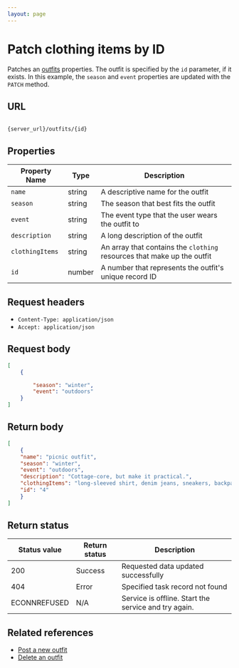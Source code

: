 ```yaml
---
layout: page
---
```


# Patch clothing items by ID

Patches an [outfits](outfits.md) properties. The outfit is specified by the `id` parameter, if it exists. In this example, the `season` and `event` properties are updated with the `PATCH` method.

## URL

```shell

{server_url}/outfits/{id}
```

## Properties

|Property Name |Type |Description |
|---------------|-----|------------|
| `name`      |string |A descriptive name for the outfit|
|`season`    |string |The season that best fits the outfit|
|`event`     |string |The event type that the user wears the outfit to|
|`description` |string |A long description of the outfit|
|`clothingItems`|string | An array that contains the `clothing` resources that make up the outfit|
|`id` |number |A number that represents the outfit's unique record ID|

## Request headers

* `Content-Type: application/json`
* `Accept: application/json`

## Request body

```json
[
    {

        "season": "winter",
        "event": "outdoors"
    }
]
```

## Return body

```json
[
    {
    "name": "picnic outfit",
    "season": "winter",
    "event": "outdoors",
    "description": "Cottage-core, but make it practical.",
    "clothingItems": "long-sleeved shirt, denim jeans, sneakers, backpack",
    "id": "4"
    }
]
```

## Return status

| Status value | Return status | Description |
| ------------- | ----------- | ----------- |
| 200 | Success | Requested data updated successfully |
| 404 | Error | Specified task record not found |
|  ECONNREFUSED | N/A | Service is offline. Start the service and try again. |

## Related references

* [Post a new outfit](outfits-post-a-new-outfit.md)
* [Delete an outfit](outfits-delete-an-outfit.md)
